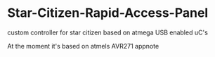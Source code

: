 # Star-Citizen-Rapid-Access-Panel
custom controller for star citizen based on atmega USB enabled uC's

At the moment it's based on atmels AVR271 appnote

